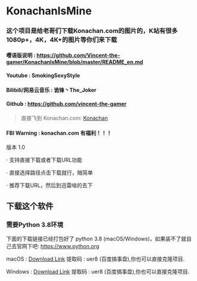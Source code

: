 # KonachanIsMine
### 这个项目是给老哥们下载Konachan.com的图片的，K站有很多1080p+，4K，4K+的图片等你们来下载

#### 嘤语版说明 : https://github.com/Vincent-the-gamer/KonachanIsMine/blob/master/README_en.md

#### Youtube : SmokingSexyStyle
#### Bilibili/网易云音乐 : 诡锋丶The_Joker

#### Github : https://github.com/vincent-the-gamer

>直接飞到 Konachan.com: [Konachan](http://konachan.net/post)

#### FBI Warning : konachan.com 有福利！！！


版本 1.0 

·  支持直接下载或者下载URL功能

·  直接选择路径点击下载就行，贼简单

·  推荐下载URL，然后到迅雷啥的去下

## 下载这个软件
### 需要Python 3.8环境
下面的下载链接已经打包好了 python 3.8 (macOS/Windows)，如果装不了就自己去官网下吧: https://www.python.org

macOS :  [Download Link](https://pan.baidu.com/s/1tjHCUY7pduMDp5j1qqwCAA) 提取码 : uer8  (百度搞事盘),你也可以直接克隆项目.

Windows : [Download Link](https://pan.baidu.com/s/1tjHCUY7pduMDp5j1qqwCAA) 提取码 : uer8  (百度搞事盘),你也可以直接克隆项目.
